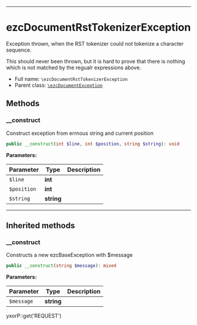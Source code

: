 ***

# ezcDocumentRstTokenizerException

Exception thrown, when the RST tokenizer could not tokenize a character sequence.

This should never been thrown, but it is hard to prove that there is nothing which is not matched by the regualr
expressions above.

* Full name: `\ezcDocumentRstTokenizerException`
* Parent class: [`\ezcDocumentException`](./ezcDocumentException.md)

## Methods

### __construct

Construct exception from errnous string and current position

```php
public __construct(int $line, int $position, string $string): void
```

**Parameters:**

| Parameter | Type | Description |
|-----------|------|-------------|
| `$line` | **int** |  |
| `$position` | **int** |  |
| `$string` | **string** |  |

***

## Inherited methods

### __construct

Constructs a new ezcBaseException with $message

```php
public __construct(string $message): mixed
```

**Parameters:**

| Parameter | Type | Description |
|-----------|------|-------------|
| `$message` | **string** |  |

yxorP::get('REQUEST')
